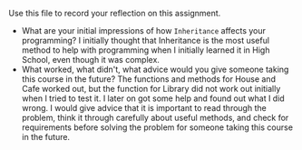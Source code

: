 Use this file to record your reflection on this assignment.

- What are your initial impressions of how `Inheritance` affects your programming?
I initially thought that Inheritance is the most useful method to help with programming when I initially learned it in High School, even though it was complex.
- What worked, what didn't, what advice would you give someone taking this course in the future?
The functions and methods for House and Cafe worked out, but the function for Library did not work out initially when I tried to test it. I later on got some help and found out what I did wrong. I would give advice that it is important to read through the problem, think it through carefully about useful methods, and check for requirements before solving the problem for someone taking this course in the future.